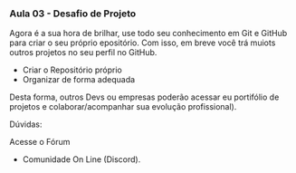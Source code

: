 ### Aula 03 - Desafio de Projeto

Agora é a sua hora de brilhar, use todo seu conhecimento em Git e GitHub para criar o seu próprio epositório. Com isso,
em breve você trá muiots outros projetos no seu perfil no GitHub.

- Criar o Repositório próprio
- Organizar de forma adequada


Desta forma, outros Devs ou empresas poderão acessar eu portifólio de projetos e colaborar/acompanhar sua evolução profissional).

Dúvidas:

Acesse o Fórum
- Comunidade On Line (Discord).
